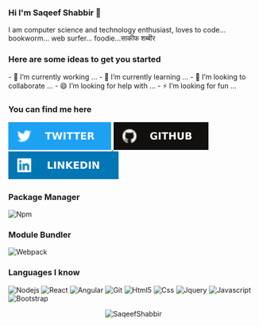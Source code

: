 ### Hi I'm Saqeef Shabbir 👋

I am computer science and technology enthusiast, loves to code... bookworm... web surfer... foodie...साकीफ शब्बीर

<h3>Here are some ideas to get you started</h3>
- 🔭 I’m currently working ...
- 🌱 I’m currently learning ...
- 👯 I’m looking to collaborate ...
- 😄 I’m looking for help with ...
- ⚡ I’m looking for fun ...

<h3>You can find me here</h3>
<p>
    <a href="https://twitter.com/m_saqeefshabbir" target="_blank">
        <img alt="Twitter" src="https://raw.githubusercontent.com/SaqeefShabbir/SaqeefShabbir/main/assets/Twitter-Icon.svg" />
    </a> 
    <a href="https://github.com/muhammad-saqeef-shabbir" target="_blank">
        <img alt="Github" src="https://raw.githubusercontent.com/SaqeefShabbir/SaqeefShabbir/main/assets/Github-Icon.svg" />
    </a> 
    <a href="https://pk.linkedin.com/in/muhammad-saqeef-shabbir-779668b3" target="_blank">
        <img alt="LinkedIn" src="https://raw.githubusercontent.com/SaqeefShabbir/SaqeefShabbir/main/assets/LinkedIn-Icon.svg" />
    </a> 
</p>

<h3>Package Manager</h3>
<p>
  <img alt="Npm" src="https://img.shields.io/badge/-NPM-CB3837?style=for-the-badge&logo=npm&logoColor=white" />
</p>

<h3>Module Bundler</h3>
<p>
    <img alt="Webpack" src="https://img.shields.io/badge/-Webpack-FB542B?style=for-the-badge&logo=webpack&logoColor=white" />
</p>

<h3>Languages I know</h3>
<p>
  <img alt="Nodejs" src="https://img.shields.io/badge/-Nodejs-43853d?style=for-the-badge&logo=Node.js&logoColor=white" />
  <img alt="React" src="https://img.shields.io/badge/-React-007ACC?style=for-the-badge&logo=react&logoColor=white" />
  <img alt="Angular" src="https://img.shields.io/badge/-Angular-DD0031?style=for-the-badge&logo=angular&logoColor=white" />
  <img alt="Git" src="https://img.shields.io/badge/-Git-E10098?style=for-the-badge&logo=git&logoColor=white" />
  <img alt="Html5" src="https://img.shields.io/badge/-HTML5-E34F26?style=for-the-badge&logo=html5&logoColor=white" />
  <img alt="Css" src="https://img.shields.io/badge/-CSS-13aa52?style=for-the-badge&logo=css3&logoColor=white" />
  <img alt="Jquery" src="https://img.shields.io/badge/-Jquery-430098?style=for-the-badge&logo=jquery&logoColor=white" />
  <img alt="Javascript" src="https://img.shields.io/badge/-Javascript-F7B93E?style=for-the-badge&logo=javascript&logoColor=white" />
  <img alt="Bootstrap" src="https://img.shields.io/badge/-Bootstrap-13aa52?style=for-the-badge&logo=bootstrap&logoColor=white" />
</p>

<p align="center"> <img src="https://github-readme-stats.vercel.app/api?username=SaqeefShabbir&show_icons=true&theme=tokyonight" alt="SaqeefShabbir" />
